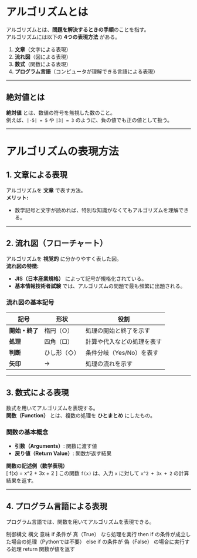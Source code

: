 # アルゴリズムとは
アルゴリズムとは、**問題を解決するときの手順**のことを指す。  
アルゴリズムには以下の **4つの表現方法** がある。

1. **文章**（文字による表現）  
2. **流れ図**（図による表現）  
3. **数式**（関数による表現）  
4. **プログラム言語**（コンピュータが理解できる言語による表現）  

---

## 絶対値とは
**絶対値** とは、数値の符号を無視した数のこと。  
例えば、`|-5| = 5` や `|3| = 3` のように、負の値でも正の値として扱う。

---

# アルゴリズムの表現方法

## 1. 文章による表現
アルゴリズムを **文章** で表す方法。  
**メリット:**  
- 数学記号と文字が読めれば、特別な知識がなくてもアルゴリズムを理解できる。  

---

## 2. 流れ図（フローチャート）
アルゴリズムを **視覚的** に分かりやすく表した図。  
**流れ図の特徴:**  
- **JIS（日本産業規格）** によって記号が規格化されている。  
- **基本情報技術者試験** では、アルゴリズムの問題で最も頻繁に出題される。  

### **流れ図の基本記号**
| 記号 | 形状 | 役割 |
|------|------|------|
| **開始・終了** | 楕円（○） | 処理の開始と終了を示す |
| **処理** | 四角（□） | 計算や代入などの処理を表す |
| **判断** | ひし形（◇） | 条件分岐（Yes/No）を表す |
| **矢印** | → | 処理の流れを示す |

---

## 3. 数式による表現
数式を用いてアルゴリズムを表現する。  
**関数（Function）** とは、複数の処理を **ひとまとめ** にしたもの。  

### **関数の基本概念**
- **引数（Arguments）**: 関数に渡す値  
- **戻り値（Return Value）**: 関数が返す結果  

**関数の記述例（数学表現）**  
\[
f(x) = x^2 + 3x + 2
\]
この関数 `f(x)` は、入力 `x` に対して `x^2 + 3x + 2` の計算結果を返す。

---

## 4. プログラム言語による表現
プログラム言語では、関数を用いてアルゴリズムを表現できる。  

制御構文
構文	意味
if	条件が 真（True） なら処理を実行
then	if の条件が成立した場合の処理（Pythonでは不要）
else	if の条件が 偽（False） の場合に実行する処理
return	関数が値を返す
